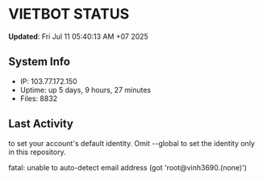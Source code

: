 # VIETBOT STATUS
**Updated**: Fri Jul 11 05:40:13 AM +07 2025

## System Info
- IP: 103.77.172.150
- Uptime: up 5 days, 9 hours, 27 minutes
- Files: 8832

## Last Activity

to set your account's default identity.
Omit --global to set the identity only in this repository.

fatal: unable to auto-detect email address (got 'root@vinh3690.(none)')

